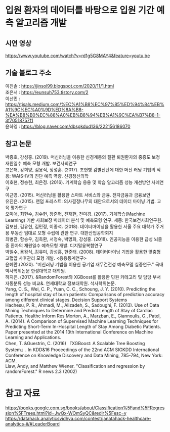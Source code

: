 # 입원 환자의 데이터를 바탕으로 입원 기간 예측 알고리즘 개발

## 시연 영상
https://www.youtube.com/watch?v=rd1g5G8MAY4&feature=youtu.be


## 기술 블로그 주소
이진솔 : https://jinsol99.blogspot.com/2020/11/1.html  
조은서 : https://eunsuh753.tistory.com/2  
이선민 : https://tjsals.medium.com/%EC%A1%B8%EC%97%85%ED%94%84%EB%A1%9C%EC%A0%9D%ED%8A%B8-%EA%B8%B0%EC%88%A0%EB%B8%94%EB%A1%9C%EA%B7%B8-1-3f70518757f1  
윤하영 : https://blog.naver.com/dbsgkdud136/222156186070

## 참고 논문
박종호, 강성홍. (2019). 머신러닝을 이용한 신경계통의 질환 퇴원환자의 중증도 보정 재원일수 예측 모형 개발. 보건사회연구  
고은해, 강희양, 김용식, 정성훈. (2017). 조현병 감별진단에 대한 머신 러닝 기법의 적용: WAIS-IV의 진단 예측 역량. 신경정신의학  
이호현, 정승현, 최은정. (2016). 기계학습 응용 및 학습 알고리즘 성능 개선방안 사례연구    
이근영. (2015). 머신러닝을 활용한 스마트 서비스와 금융. 전자금융과 금융보안  
유진은. (2015). 랜덤 포레스트: 의사결정나무의 대안으로서의 데이터 마이닝 기법. 교육 평가연구  
오미애, 최현수, 김수현, 장준혁, 진재현, 천미경. (2017). 기계학습(Machine Learning) 기반 사회보장 빅데이터 분석 및 예측모형 연구. 세종: 한국보건사회연구원.  
김보찬, 김유현, 김민정, 이종석. (2018). 데이터마이닝을 활용한 서울 주요 대학가 주거 용 부동산 임대료 모형 수립에 관한 연구. 대한산업공학회지  
최병관, 함승우, 김촉환, 서정숙, 박명화, 강성홍. (2018). 인공지능을 이용한 급성 뇌졸중 환자의 재원일수 예측모형 개발. 디지털융복합연구  
박일수, 용왕식,.김유미, 강성홍, 한준태. (2008). 데이터마이닝 기법을 활용한 맞춤형 고혈압 사후관리 모형 개발. <응용통계연구>  
윤혜란.(2020). "머신러닝 기법을 이용한 공기업 재무건전성 예측모델 실증연구." 국내박사학위논문 한성대학교 대학원.  
하지은. (2017). &RandomForest와 XGBoost를 활용한 민원 카테고리 및 담당 부서 자동분류 성능 비교&. 연세대학교 정보대학원. 석사학위논문.  
Yang, C. S., Wei, C. P., Yuan, C. C., Schoung, J. Y. (2010). Predicting the length of hospital stay of burn patients: Comparisons of prediction accuracy among different clinical stages. Decision Support Systems  
Hachesu, P. R., Ahmadi, M., Alizadeh, S., Sadoughi, F. (2013). Use of Data Mining Techniques to Determine and Predict Length of Stay of Cardiac Patients. Healthc Inform Res
Morton, A., Marzban, E., Giannoulis, G., Patel, A. (2014). A Comparison of Supervised Machine Learning Techniques for Predicting Short-Term In-Hospital Length of Stay Among Diabetic Patients. Paper presented at the 2014 13th International Conference on Machine Learning and Applications.  
Chen, T. &Guestrin, C. (2016) 『XGBoost: A Scalable Tree Boosting System』. In KDD&16 Proceedings of the 22nd ACM SIGKDD International Conference on Knowledge Discovery and Data Mining, 785-794, New York: ACM.  
Liaw, Andy, and Matthew Wiener. "Classification and regression by randomForest." R news 2.3 (2002)  

# 참고 자료
https://books.google.com.sg/books/about/Classification%5Fand%5FRegression%5FTrees.html?id=JwQx-WOmSyQC&redir%5Fesc=y
https://datahack.analyticsvidhya.com/contest/janatahack-healthcare-analytics-ii/#LeaderBoard
